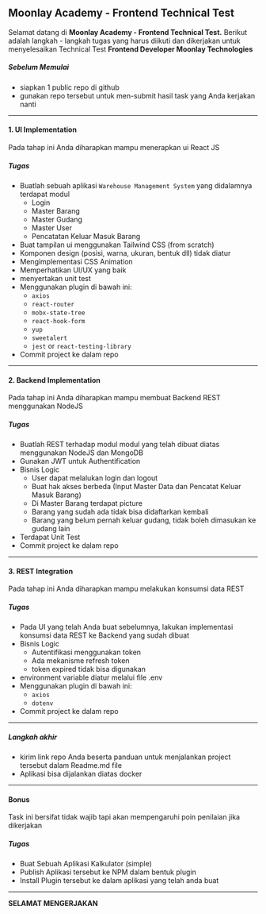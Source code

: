 
## Moonlay Academy - Frontend Technical Test

Selamat datang di **Moonlay Academy - Frontend Technical Test.**
Berikut adalah langkah - langkah tugas yang harus diikuti dan dikerjakan untuk menyelesaikan Technical Test **Frontend Developer Moonlay Technologies**
##### Sebelum Memulai
- siapkan 1 public repo di github
- gunakan repo tersebut untuk men-submit hasil task yang Anda kerjakan nanti
------------
#### 1. UI Implementation
Pada tahap ini Anda diharapkan mampu menerapkan ui React JS
##### Tugas
- Buatlah sebuah aplikasi `Warehouse Management System` yang didalamnya terdapat modul
    - Login
    - Master Barang
    - Master Gudang
    - Master User
    - Pencatatan Keluar Masuk Barang
- Buat tampilan ui menggunakan Tailwind CSS (from scratch)
- Komponen design (posisi, warna, ukuran, bentuk dll) tidak diatur
- Mengimplementasi CSS Animation
- Memperhatikan UI/UX yang baik
- menyertakan unit test
- Menggunakan plugin di bawah ini:
    - `axios`
    - `react-router`
    - `mobx-state-tree`
    - `react-hook-form`
    - `yup`
    - `sweetalert`
    - `jest` or `react-testing-library`
- Commit project ke dalam repo
------------
#### 2. Backend Implementation
Pada tahap ini Anda diharapkan mampu membuat Backend REST menggunakan NodeJS
##### Tugas
- Buatlah REST terhadap modul modul yang telah dibuat diatas menggunakan NodeJS dan MongoDB
- Gunakan JWT untuk Authentification
- Bisnis Logic
    - User dapat melalukan login dan logout
    - Buat hak akses berbeda (Input Master Data dan Pencatat Keluar Masuk Barang)
    - Di Master Barang terdapat picture
    - Barang yang sudah ada tidak bisa didaftarkan kembali
    - Barang yang belum pernah keluar gudang, tidak boleh dimasukan ke gudang lain
- Terdapat Unit Test
- Commit project ke dalam repo
------------
#### 3. REST Integration
Pada tahap ini Anda diharapkan mampu melakukan konsumsi data REST
##### Tugas
- Pada UI yang telah Anda buat sebelumnya, lakukan implementasi konsumsi data REST ke Backend yang sudah dibuat
- Bisnis Logic
    - Autentifikasi menggunakan token
    - Ada mekanisme refresh token
    - token expired tidak bisa digunakan
- environment variable diatur melalui file .env
- Menggunakan plugin di bawah ini:
    - `axios`
    - `dotenv`
- Commit project ke dalam repo

------------
##### Langkah akhir
- kirim link repo Anda beserta panduan untuk menjalankan project tersebut dalam Readme.md file
- Aplikasi bisa dijalankan diatas docker

------------
#### Bonus
Task ini bersifat tidak wajib tapi akan mempengaruhi poin penilaian jika dikerjakan
##### Tugas
- Buat Sebuah Aplikasi Kalkulator (simple)
- Publish Aplikasi tersebut ke NPM dalam bentuk plugin
- Install Plugin tersebut ke dalam aplikasi yang telah anda buat
------------
**SELAMAT MENGERJAKAN**
